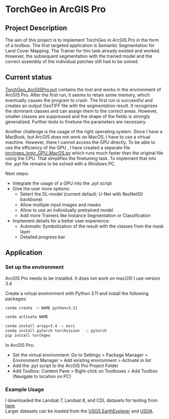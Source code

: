 # TorchGeo in ArcGIS Pro

## Project Description

The aim of this project is to implement TorchGeo in ArcGIS Pro in the form of a toolbox. The first targeted application is Semantic Segmentation for Land Cover Mapping. The Trainer for this task already existed and worked. However, the subsequent segmentation with the trained model and the correct assembly of the individual patches still had to be solved.

## Current status
[TorchGeo_ArcGISPro.pyt](https://github.com/ClaraVth/torchgeo_arcgis/blob/main/TorchGeo_ArcGISPro.pyt) contains the tool and works in the environment of ArcGIS Pro. After the first run, it seems to retain some memory, which eventually causes the program to crash. The first run is successful and creates an output GeoTIFF file with the segmentation result. It recognizes the dominant classes and can assign them to the correct areas. However, smaller classes are suppressed and the shape of the fields is strongly generalized. Further tests to finetune the parameters are necessary.

Another challenge is the usage of the right operating system. Since I have a MacBook, but ArcGIS does not work on MacOS, I have to use a virtual machine. However, there I cannot access the GPU directly. To be able to use the efficiency of the GPU , I have created a separate file [torchgeo_logic_GPU_MacOS.py](https://github.com/ClaraVth/torchgeo_arcgis/blob/main/torchgeo_logic_GPU_MacOS.py) which runs much faster than the original file using the CPU. That simplifies the finetuning task. To implement that into the .pyt file remains to be solved with a Windows PC.

Next steps:
- Integrate the usage of a GPU into the .pyt script
- Give the user more options:
  - Select the DL-model (current default: U-Net with ResNet50 backbone)
  - Allow multiple input images and masks
  - Allow to use an individually pretrained model
  - Add more Trainers like Instance Segmentation or Classification
- Implement details for a better user experience:
  - Automatic Symbolization of the result with the classes from the mask layer
  - Detailed progress bar

## Application
### Set up the environment
ArcGIS Pro needs to be installed. It does not work on macOS! I use version 3.4

Create a virtual environment with Python 3.11 and install the following packages:
```sh
conda create -n NAME python=3.11
```
```sh
conda activate NAME
```
```sh
conda install arcpy=3.4 -c esri
conda install pytorch torchvision  -c pytorch
pip install torchgeo
```

In ArcGIS Pro:
- Set the virtual environment: Go to Settings > Package Manager > Environment Manager > Add existing environment > Activate in list
- Add the .pyt script to the ArcGIS Pro Project Folder
- Add Toolbox: Content Pane > Right-click on Toolboxes > Add Toolbox (Navigate to location on PC)


### Example Usage
I downloaded the Landsat 7, Landsat 8, and CDL datasets for testing from [here](https://huggingface.co/datasets/torchgeo/tutorials/tree/main).\
Larger datasets can be loaded from the [USGS EarthExplorer](https://earthexplorer.usgs.gov) and [USDA](https://www.nass.usda.gov/Research_and_Science/Cropland/Release/index.php).

